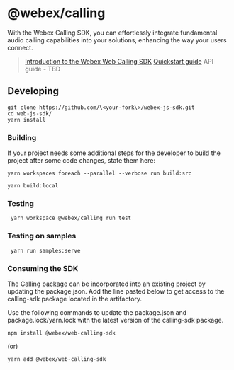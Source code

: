 # @webex/calling

With the Webex Calling SDK, you can effortlessly integrate fundamental audio calling capabilities into your solutions, enhancing the way your users connect.

> [Introduction to the Webex Web Calling SDK](https://github.com/webex/webex-js-sdk/wiki/Introducing-the-Webex-Web-Calling-SDK)
> [Quickstart guide](https://github.com/webex/webex-js-sdk/wiki/Quickstart-Guide-(Calling))
> API guide - TBD

 
## Developing

```shell
git clone https://github.com/\<your-fork\>/webex-js-sdk.git
cd web-js-sdk/
yarn install
```

### Building

If your project needs some additional steps for the developer to build the
project after some code changes, state them here:

```shell
yarn workspaces foreach --parallel --verbose run build:src

yarn build:local
```

### Testing

```shell
 yarn workspace @webex/calling run test
```

### Testing on samples
```shell
 yarn run samples:serve
```

### Consuming the SDK

The Calling package can be incorporated into an existing project by updating the package.json. Add the line pasted below to get access to the calling-sdk package located in the artifactory.


Use the following commands to update the package.json and package.lock/yarn.lock with the latest version of the calling-sdk package.
```shell
npm install @webex/web-calling-sdk
```
(or)
```shell 
yarn add @webex/web-calling-sdk
```
